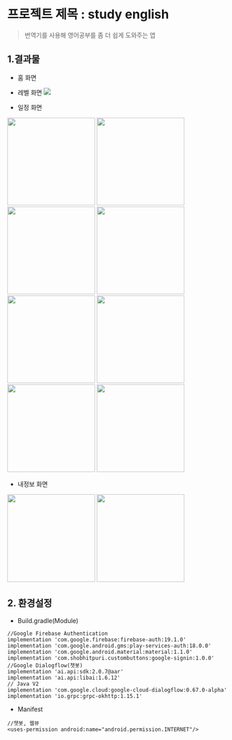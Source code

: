 # 프로젝트 제목 : study english
>번역기를 사용해 영어공부를 좀 더 쉽게 도와주는 앱
## 1.결과물
- 홈 화면
<div>

</div>

- 레벨 화면
![](name-of-giphy.gif)

- 일정 화면
<div>
  <img width="200" src="https://user-images.githubusercontent.com/43267195/83614132-bc04f700-a5bf-11ea-8ebe-dda40a071a22.jpg"> 
  <img width="200" src="https://user-images.githubusercontent.com/43267195/83614176-d0e18a80-a5bf-11ea-8bb2-02794345ad40.jpg">
  <img width="200" src="https://user-images.githubusercontent.com/43267195/83614229-e22a9700-a5bf-11ea-8c5a-038a2bdbb475.jpg"> 
  <img width="200" src="https://user-images.githubusercontent.com/43267195/83614286-f373a380-a5bf-11ea-9338-8acf5b34fe4a.jpg">
  <img width="200" src="https://user-images.githubusercontent.com/43267195/83614416-21f17e80-a5c0-11ea-9077-c96a4d136f55.jpg">
  <img width="200" src="https://user-images.githubusercontent.com/43267195/83614338-071f0a00-a5c0-11ea-9f99-cd437115120f.jpg"> 
  <img width="200" src="https://user-images.githubusercontent.com/43267195/83614590-60873900-a5c0-11ea-9b0a-14ff1856ebae.jpg"> 
  <img width="200" src="https://user-images.githubusercontent.com/43267195/83614629-6ed55500-a5c0-11ea-803d-7c5fced91098.jpg">
</div>

- 내정보 화면
<div>
  <img width="200" src="https://user-images.githubusercontent.com/43267195/83612921-06857400-a5be-11ea-84ea-e0b12f98cbb6.jpg"> 
  <img width="200" src="https://user-images.githubusercontent.com/43267195/83613333-94f9f580-a5be-11ea-99ca-bc86c8c158b6.jpg"> 
</div>

## 2. 환경설정
- Build.gradle(Module)
```
//Google Firebase Authentication 
implementation 'com.google.firebase:firebase-auth:19.1.0'
implementation 'com.google.android.gms:play-services-auth:18.0.0'
implementation 'com.google.android.material:material:1.1.0'
implementation 'com.shobhitpuri.custombuttons:google-signin:1.0.0'
//Google Dialogflow(챗봇)
implementation 'ai.api:sdk:2.0.7@aar'
implementation 'ai.api:libai:1.6.12'
// Java V2
implementation 'com.google.cloud:google-cloud-dialogflow:0.67.0-alpha'
implementation 'io.grpc:grpc-okhttp:1.15.1'
```
- Manifest
```
//챗봇, 웹뷰
<uses-permission android:name="android.permission.INTERNET"/> 
```
